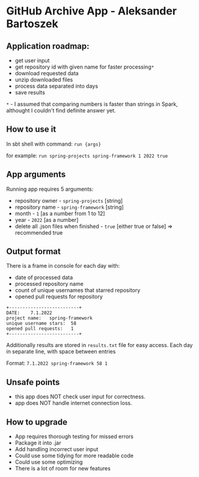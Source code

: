 # GitHub Archive App - Aleksander Bartoszek

## Application roadmap:
- get user input
- get repository id with given name for faster processing`*`
- download requested data
- unzip downloaded files
- process data separated into days
- save results

`*` - I assumed that comparing numbers is faster than strings in Spark, althought I couldn't find definite answer yet. 

## How to use it
In sbt shell with command:
`run {args}`

for example:
`run spring-projects spring-framework 1 2022 true`

## App arguments
Running app requires 5 arguments:
- repository owner - `spring-projects` [string]
- repository name - `spring-framework` [string]
- month - `1` [as a number from 1 to 12]
- year - `2022` [as a number]
- delete all .json files when finished - `true` [either true or false] => recommended true

## Output format
There is a frame in console for each day with:
- date of processed data
- processed repository name 
- count of unique usernames that starred repository
- opened pull requests for repository

```
+--------------------------+
DATE:	 7.1.2022
project name:	spring-framework
unique username stars:	58
opened pull requests:	1
+--------------------------+
```
Additionally results are stored in `results.txt` file for easy access.
Each day in separate line, with space between entries

Format: `7.1.2022 spring-framework 58 1`

## Unsafe points
- this app does NOT check user input for correctness. 
- app does NOT handle internet connection loss.

## How to upgrade
- App requires thorough testing for missed errors
- Package it into .jar
- Add handling incorrect user input
- Could use some tidying for more readable code
- Could use some optimizing
- There is a lot of room for new features
